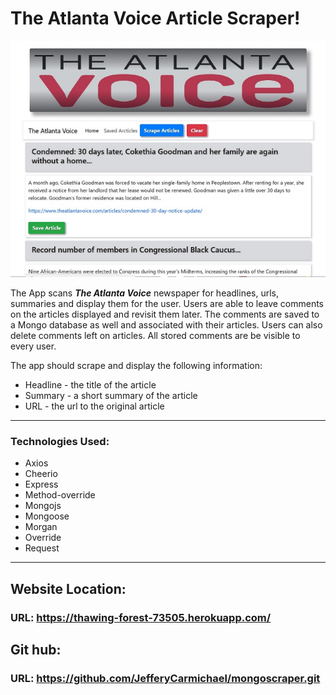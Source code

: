 # The Atlanta Voice Article Scraper!
![Mongo](/public/assets/images/mongo1.jpg)


The App scans _**The Atlanta Voice**_ newspaper for headlines, urls, summaries and display them for the user. Users are able to leave comments on the articles displayed and revisit them later. The comments are saved to a Mongo database as well and associated with their articles. Users can also delete comments left on articles. All stored comments are be visible to every user.


The app should scrape and display the following information:

 * Headline - the title of the article
 * Summary - a short summary of the article 
 * URL - the url to the original article
---
### Technologies Used:
* Axios
* Cheerio
* Express
* Method-override
* Mongojs
* Mongoose
* Morgan
* Override
* Request
---
## Website Location:
  ### **URL:**  https://thawing-forest-73505.herokuapp.com/

  ## Git hub: 
  ### **URL:** https://github.com/JefferyCarmichael/mongoscraper.git